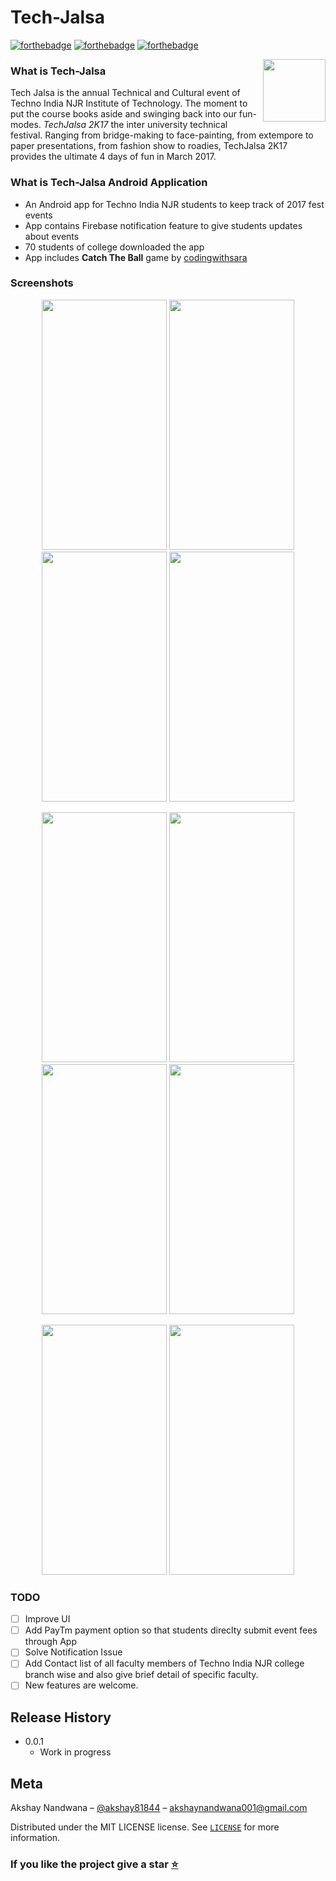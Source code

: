 # Tech-Jalsa
[![forthebadge](http://forthebadge.com/images/badges/built-for-android.svg)](http://forthebadge.com)
[![forthebadge](http://forthebadge.com/images/badges/built-by-developers.svg)](http://forthebadge.com)
[![forthebadge](http://forthebadge.com/images/badges/check-it-out.svg)](http://forthebadge.com)

<p>
<img src="Screenshots/logo.png" height = "100" width="100" align="right"> 
</p>

### What is Tech-Jalsa
Tech Jalsa is the annual Technical and Cultural event of Techno India NJR Institute of Technology.
The moment to put the course books aside and swinging back into our fun-modes. *TechJalsa 2K17* the inter university technical festival. Ranging from bridge-making to face-painting, from extempore to paper presentations, from fashion show to roadies, TechJalsa 2K17 provides the ultimate 4 days of fun in March 2017.

### What is Tech-Jalsa Android Application
- An Android app for Techno India NJR students to keep track of 2017 fest events
- App contains Firebase notification feature to give students updates about events
- 70 students of college downloaded the app
- App includes **Catch The Ball** game by [codingwithsara](https://www.youtube.com/playlist?list=PLRdMAPi4QUfbIg6dRXf56cbMfeYtTdNSA)

### Screenshots

<p align="center">
<img src="Screenshots/first.png" height = "400" width="200"> <img src="Screenshots/second.png" height = "400" width="200"> <img src="Screenshots/third.png" height = "400" width="200"> <img src="Screenshots/fourth.png" height = "400" width="200">
</p>

<p align="center">
<img src="Screenshots/feature.png" height = "400" width="200"> <img src="Screenshots/calling.png" height = "400" width="200"> <img src="Screenshots/game.png" height = "400" width="200"> <img src="Screenshots/play.png" height = "400" width="200">
</p>

<p align="center">
<img src="Screenshots/details.png" height = "400" width="200"> <img src="Screenshots/about.png" height = "400" width="200">
</p>
	
### TODO
- [ ] Improve UI
- [ ] Add PayTm payment option so that students direclty submit event fees through App
- [ ] Solve Notification Issue
- [ ] Add Contact list of all faculty members of Techno India NJR college branch wise and also give brief detail of specific faculty.
- [ ] New features are welcome.

## Release History

* 0.0.1
    * Work in progress


## Meta

Akshay Nandwana – [@akshay81844](https://twitter.com/akshay81844) – akshaynandwana001@gmail.com

Distributed under the MIT LICENSE license. See [``LICENSE``](https://github.com/anandwana001/Tech-Jalsa/blob/master/LICENSE) for more information.

### If you like the project give a star [:star:](https://github.com/anandwana001/Tech-Jalsa/stargazers)
